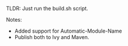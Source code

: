 TLDR: Just run the build.sh script.

Notes:
- Added support for Automatic-Module-Name
- Publish both to Ivy and Maven.
